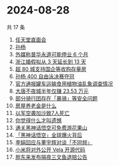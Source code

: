 # 2024-08-28

共 17 条

<!-- BEGIN -->
<!-- 最后更新时间 Wed Aug 28 2024 19:11:24 GMT+0800 (China Standard Time) -->

1. [任天堂直面会](https://www.zhihu.com/search?q=%E4%BB%BB%E5%A4%A9%E5%A0%82%E7%9B%B4%E9%9D%A2%E4%BC%9A)
1. [孙杨](https://www.zhihu.com/search?q=%E5%AD%99%E6%9D%A8)
1. [外媒称普华永道可能停业 6 个月](https://www.zhihu.com/search?q=%E5%A4%96%E5%AA%92%E7%A7%B0%E6%99%AE%E5%8D%8E%E6%B0%B8%E9%81%93%E5%8F%AF%E8%83%BD%E5%81%9C%E4%B8%9A%206%20%E4%B8%AA%E6%9C%88)
1. [浙江婚假拟从 3 天延长到 13 天](https://www.zhihu.com/search?q=%E6%B5%99%E6%B1%9F%E5%A9%9A%E5%81%87%E6%8B%9F%E4%BB%8E%203%20%E5%A4%A9%E5%BB%B6%E9%95%BF%E5%88%B0%2013%20%E5%A4%A9)
1. [超 80 城支持国企等收购存量房](https://www.zhihu.com/search?q=%E8%B6%85%2080%20%E5%9F%8E%E6%94%AF%E6%8C%81%E5%9B%BD%E4%BC%81%E7%AD%89%E6%94%B6%E8%B4%AD%E5%AD%98%E9%87%8F%E6%88%BF)
1. [孙杨 400 自由泳决赛夺冠](https://www.zhihu.com/search?q=%E5%AD%99%E6%9D%A8%20400%20%E8%87%AA%E7%94%B1%E6%B3%B3%E5%86%B3%E8%B5%9B%E5%A4%BA%E5%86%A0)
1. [官方通报罐车运输食用植物油乱象调查情况](https://www.zhihu.com/search?q=%E5%AE%98%E6%96%B9%E9%80%9A%E6%8A%A5%E7%BD%90%E8%BD%A6%E8%BF%90%E8%BE%93%E9%A3%9F%E7%94%A8%E6%A4%8D%E7%89%A9%E6%B2%B9%E4%B9%B1%E8%B1%A1%E8%B0%83%E6%9F%A5%E6%83%85%E5%86%B5)
1. [大唐不夜城半年仅赚 23.53 万元](https://www.zhihu.com/search?q=%E5%A4%A7%E5%94%90%E4%B8%8D%E5%A4%9C%E5%9F%8E%E5%8D%8A%E5%B9%B4%E4%BB%85%E8%B5%9A%2023.53%20%E4%B8%87%E5%85%83)
1. [部分骑行团存在「暴骑」等安全问题](https://www.zhihu.com/search?q=%E9%83%A8%E5%88%86%E9%AA%91%E8%A1%8C%E5%9B%A2%E5%AD%98%E5%9C%A8%E3%80%8C%E6%9A%B4%E9%AA%91%E3%80%8D%E7%AD%89%E5%AE%89%E5%85%A8%E9%97%AE%E9%A2%98)
1. [房屋养老金是什么](https://www.zhihu.com/search?q=%E6%88%BF%E5%B1%8B%E5%85%BB%E8%80%81%E9%87%91%E6%98%AF%E4%BB%80%E4%B9%88)
1. [以军空袭加沙致7人死亡](https://www.zhihu.com/search?q=%E4%BB%A5%E5%86%9B%E7%A9%BA%E8%A2%AD%E5%8A%A0%E6%B2%99%E8%87%B47%E4%BA%BA%E6%AD%BB%E4%BA%A1)
1. [你觉得什么才叫遗憾](https://www.zhihu.com/search?q=%E4%BD%A0%E8%A7%89%E5%BE%97%E4%BB%80%E4%B9%88%E6%89%8D%E5%8F%AB%E9%81%97%E6%86%BE)
1. [通关黑神话悟空可免费游花果山](https://www.zhihu.com/search?q=%E9%80%9A%E5%85%B3%E9%BB%91%E7%A5%9E%E8%AF%9D%E6%82%9F%E7%A9%BA%E5%8F%AF%E5%85%8D%E8%B4%B9%E6%B8%B8%E8%8A%B1%E6%9E%9C%E5%B1%B1)
1. [「黑神话悟空」全球爆火背后](https://www.zhihu.com/search?q=%E3%80%8C%E9%BB%91%E7%A5%9E%E8%AF%9D%E6%82%9F%E7%A9%BA%E3%80%8D%E5%85%A8%E7%90%83%E7%88%86%E7%81%AB%E8%83%8C%E5%90%8E)
1. [李娟回应与董宇辉对谈「不同频」](https://www.zhihu.com/search?q=%E6%9D%8E%E5%A8%9F%E5%9B%9E%E5%BA%94%E4%B8%8E%E8%91%A3%E5%AE%87%E8%BE%89%E5%AF%B9%E8%B0%88%E3%80%8C%E4%B8%8D%E5%90%8C%E9%A2%91%E3%80%8D)
1. [小米将对外公开 Vela 开源代码](https://www.zhihu.com/search?q=%E5%B0%8F%E7%B1%B3%E5%B0%86%E5%AF%B9%E5%A4%96%E5%85%AC%E5%BC%80%20Vela%20%E5%BC%80%E6%BA%90%E4%BB%A3%E7%A0%81)
1. [胖东来发布隔夜三文鱼退赔公告](https://www.zhihu.com/search?q=%E8%83%96%E4%B8%9C%E6%9D%A5%E5%8F%91%E5%B8%83%E9%9A%94%E5%A4%9C%E4%B8%89%E6%96%87%E9%B1%BC%E9%80%80%E8%B5%94%E5%85%AC%E5%91%8A)

<!-- END -->
